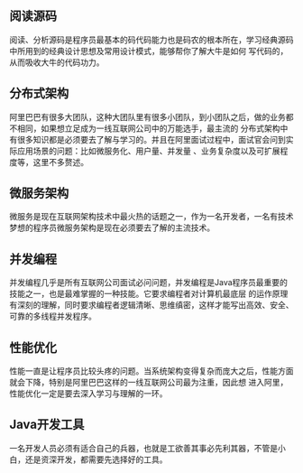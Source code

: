 
## 阅读源码

阅读、分析源码是程序员最基本的码代码能力也是码农的根本所在，学习经典源码中所用到的经典设计思想及常用设计模式，能够帮你了解大牛是如何
写代码的，从而吸收大牛的代码功力。

## 分布式架构

阿里巴巴有很多大团队，这种大团队里有很多小团队，到小团队之后，做的业务都不相同，如果想立足成为一线互联网公司中的万能选手，最主流的
分布式架构中有很多知识都是必须要去了解与学习的。并且在阿里面试过程中，面试官会问到实际应用场景的问题：比如微服务化、用户量、并发量
、业务复杂度以及可扩展程度等，这里不多赘述。

## 微服务架构

微服务是现在互联网架构技术中最火热的话题之一，作为一名开发者，一名有技术梦想的程序员微服务架构是现在必须要去了解的主流技术。

## 并发编程

并发编程几乎是所有互联网公司面试必问问题，并发编程是Java程序员最重要的技能之一，也是最难掌握的一种技能。它要求编程者对计算机最底层
的运作原理有深刻的理解，同时要求编程者逻辑清晰、思维缜密，这样才能写出高效、安全、可靠的多线程并发程序。

## 性能优化

性能一直是让程序员比较头疼的问题。当系统架构变得复杂而庞大之后，性能方面就会下降，特别是阿里巴巴这样的一线互联网公司最为注重，因此想
进入阿里，性能优化一定是要去深入学习与理解的一环。

## Java开发工具

一名开发人员必须有适合自己的兵器，也就是工欲善其事必先利其器，不管是小白，还是资深开发，都需要先选择好的工具。
